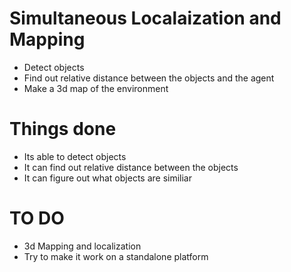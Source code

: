 # Simultaneous Localaization and Mapping
* Detect objects
* Find out relative distance between the objects and the agent
* Make a 3d map of the environment
 
# Things done
- Its able to detect objects
- It can find out relative distance between the objects
- It can figure out what objects are similiar

# TO DO
- 3d Mapping and localization
- Try to make it work on a standalone platform
